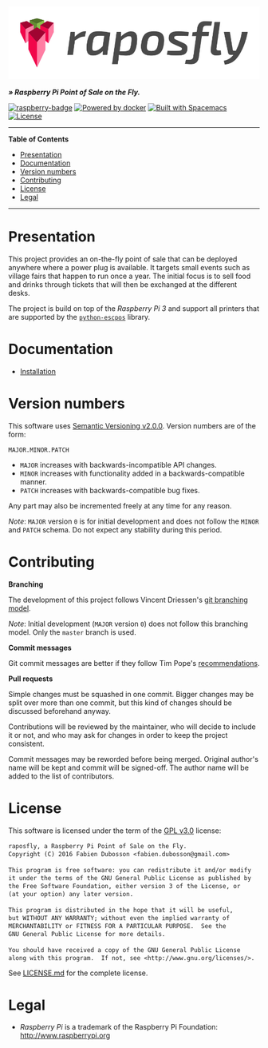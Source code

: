 ![logo][]

_**» Raspberry Pi Point of Sale on the Fly.**_

[![raspberry-badge](https://img.shields.io/badge/run%20on-Rasberry%20Pi%203-red.svg)](https://www.raspberrypi.org/)
[![Powered by docker](https://img.shields.io/badge/powered%20by-docker-blue.svg)](https://www.docker.com/)
[![Built with Spacemacs](https://cdn.rawgit.com/syl20bnr/spacemacs/442d025779da2f62fc86c2082703697714db6514/assets/spacemacs-badge.svg)](http://spacemacs.org)
[![License](https://img.shields.io/badge/license-GPLv3-yellow.svg)][LICENSE.md]

-----

<!-- markdown-toc start - Don't edit this section. Run M-x markdown-toc-generate-toc again -->
**Table of Contents**

- [Presentation](#presentation)
- [Documentation](#documentation)
- [Version numbers](#version-numbers)
- [Contributing](#contributing)
- [License](#license)
- [Legal](#legal)

<!-- markdown-toc end -->

-----

# Presentation

This project provides an on-the-fly point of sale that can be deployed anywhere
where a power plug is available. It targets small events such as village fairs
that happen to run once a year. The initial focus is to sell food and drinks
through tickets that will then be exchanged at the different desks.

The project is build on top of the _Raspberry Pi 3_ and support all printers
that are supported by the [`python-escpos`][python-escpos] library.

# Documentation

- [Installation][installation]

# Version numbers

This software uses [Semantic Versioning v2.0.0][semver]. Version numbers are of
the form:

    MAJOR.MINOR.PATCH

- `MAJOR` increases with backwards-incompatible API changes.
- `MINOR` increases with functionality added in a backwards-compatible manner.
- `PATCH` increases with backwards-compatible bug fixes.

Any part may also be incremented freely at any time for any reason.

*Note*: `MAJOR` version `0` is for initial development and does not follow the
`MINOR` and `PATCH` schema. Do not expect any stability during this period.

# Contributing

**Branching**

The development of this project follows Vincent Driessen's
[git branching model][git-branching].

*Note*: Initial development (`MAJOR` version `0`) does not follow this
branching model. Only the `master` branch is used.

**Commit messages**

Git commit messages are better if they follow Tim Pope's
[recommendations][git-messages].

**Pull requests**

Simple changes must be squashed in one commit. Bigger changes may be split over
more than one commit, but this kind of changes should be discussed beforehand
anyway.

Contributions will be reviewed by the maintainer, who will decide to include it
or not, and who may ask for changes in order to keep the project consistent.

Commit messages may be reworded before being merged. Original author's name will
be kept and commit will be signed-off. The author name will be added to the list
of contributors.

# License

This software is licensed under the term of the [GPL v3.0][] license:

    raposfly, a Raspberry Pi Point of Sale on the Fly.
    Copyright (C) 2016 Fabien Dubosson <fabien.dubosson@gmail.com>

    This program is free software: you can redistribute it and/or modify
    it under the terms of the GNU General Public License as published by
    the Free Software Foundation, either version 3 of the License, or
    (at your option) any later version.

    This program is distributed in the hope that it will be useful,
    but WITHOUT ANY WARRANTY; without even the implied warranty of
    MERCHANTABILITY or FITNESS FOR A PARTICULAR PURPOSE.  See the
    GNU General Public License for more details.

    You should have received a copy of the GNU General Public License
    along with this program.  If not, see <http://www.gnu.org/licenses/>.

See [LICENSE.md][] for the complete license.

# Legal

- _Raspberry Pi_ is a trademark of the Raspberry Pi Foundation:
  http://www.raspberrypi.org


[GPL v3.0]:        https://www.gnu.org/licenses/gpl-3.0.html
[LICENSE.md]:      LICENSE.md
[git-branching]:   http://nvie.com/posts/a-successful-git-branching-model/
[git-messages]:    http://tbaggery.com/2008/04/19/a-note-about-git-commit-messages.html
[installation]:    doc/installation.rst
[logo]:            resources/images/logo.png
[python-escpos]:   https://github.com/python-escpos/python-escpos
[semver]:          http://semver.org/spec/v2.0.0.html

